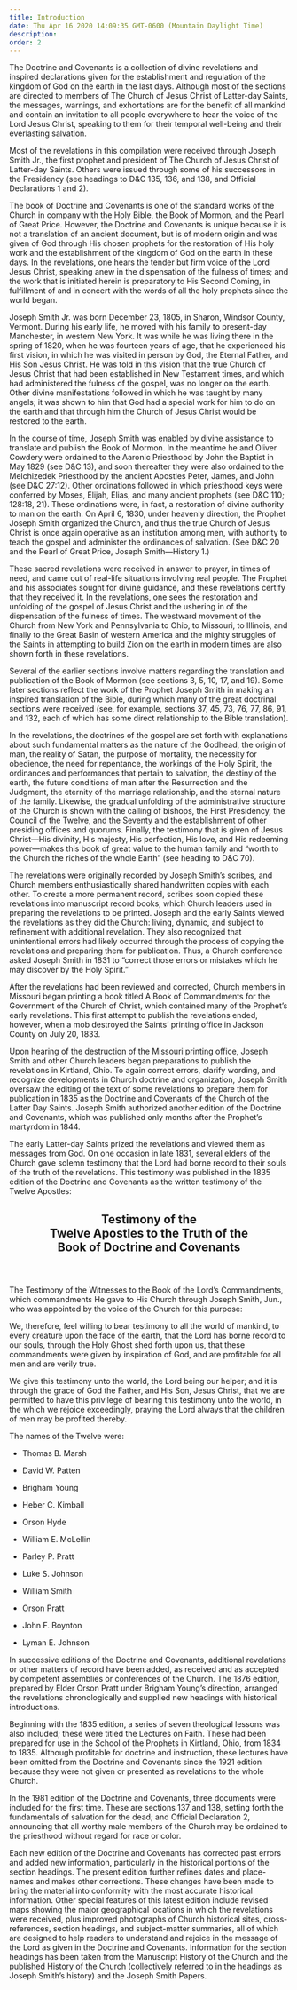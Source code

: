 ```yaml
---
title: Introduction
date: Thu Apr 16 2020 14:09:35 GMT-0600 (Mountain Daylight Time)
description: 
order: 2
---
```


<p>
  The Doctrine and Covenants is a collection of divine revelations and inspired
  declarations given for the establishment and regulation of the kingdom of God
  on the earth in the last days. Although most of the sections are directed to
  members of The Church of Jesus Christ of Latter-day Saints, the messages,
  warnings, and exhortations are for the benefit of all mankind and contain an
  invitation to all people everywhere to hear the voice of the Lord Jesus
  Christ, speaking to them for their temporal well-being and their everlasting
  salvation.
</p>
<p>
  Most of the revelations in this compilation were received through Joseph Smith
  Jr., the first prophet and president of The Church of Jesus Christ of
  Latter-day Saints. Others were issued through some of his successors in the
  Presidency (see headings to D&amp;C 135, 136, and 138, and Official
  Declarations 1 and 2).
</p>
<p>
  The book of Doctrine and Covenants is one of the standard works of the Church
  in company with the Holy Bible, the Book of Mormon, and the Pearl of Great
  Price. However, the Doctrine and Covenants is unique because it is not a
  translation of an ancient document, but is of modern origin and was given of
  God through His chosen prophets for the restoration of His holy work and the
  establishment of the kingdom of God on the earth in these days. In the
  revelations, one hears the tender but firm voice of the Lord Jesus Christ,
  speaking anew in the dispensation of the fulness of times; and the work that
  is initiated herein is preparatory to His Second Coming, in fulfillment of and
  in concert with the words of all the holy prophets since the world began.
</p>
<p>
  Joseph Smith Jr. was born December 23, 1805, in Sharon, Windsor County,
  Vermont. During his early life, he moved with his family to present-day
  Manchester, in western New York. It was while he was living there in the
  spring of 1820, when he was fourteen years of age, that he experienced his
  first vision, in which he was visited in person by God, the Eternal Father,
  and His Son Jesus Christ. He was told in this vision that the true Church of
  Jesus Christ that had been established in New Testament times, and which had
  administered the fulness of the gospel, was no longer on the earth. Other
  divine manifestations followed in which he was taught by many angels; it was
  shown to him that God had a special work for him to do on the earth and that
  through him the Church of Jesus Christ would be restored to the earth.
</p>
<p>
  In the course of time, Joseph Smith was enabled by divine assistance to
  translate and publish the Book of Mormon. In the meantime he and Oliver
  Cowdery were ordained to the Aaronic Priesthood by John the Baptist in May
  1829 (see D&amp;C 13), and soon thereafter they were also ordained to the
  Melchizedek Priesthood by the ancient Apostles Peter, James, and John (see
  D&amp;C 27:12). Other ordinations followed in which priesthood keys were
  conferred by Moses, Elijah, Elias, and many ancient prophets (see D&amp;C 110;
  128:18, 21). These ordinations were, in fact, a restoration of divine
  authority to man on the earth. On April 6, 1830, under heavenly direction, the
  Prophet Joseph Smith organized the Church, and thus the true Church of Jesus
  Christ is once again operative as an institution among men, with authority to
  teach the gospel and administer the ordinances of salvation. (See D&amp;C 20
  and the Pearl of Great Price, Joseph Smith&#x2014;History 1.)
</p>
<p>
  These sacred revelations were received in answer to prayer, in times of need,
  and came out of real-life situations involving real people. The Prophet and
  his associates sought for divine guidance, and these revelations certify that
  they received it. In the revelations, one sees the restoration and unfolding
  of the gospel of Jesus Christ and the ushering in of the dispensation of the
  fulness of times. The westward movement of the Church from New York and
  Pennsylvania to Ohio, to Missouri, to Illinois, and finally to the Great Basin
  of western America and the mighty struggles of the Saints in attempting to
  build Zion on the earth in modern times are also shown forth in these
  revelations.
</p>
<p>
  Several of the earlier sections involve matters regarding the translation and
  publication of the Book of Mormon (see sections&#xA0;3, 5, 10, 17, and 19).
  Some later sections reflect the work of the Prophet Joseph Smith in making an
  inspired translation of the Bible, during which many of the great doctrinal
  sections were received (see, for example, sections&#xA0;37, 45, 73, 76, 77,
  86, 91, and 132, each of which has some direct relationship to the Bible
  translation).
</p>
<p>
  In the revelations, the doctrines of the gospel are set forth with
  explanations about such fundamental matters as the nature of the Godhead, the
  origin of man, the reality of Satan, the purpose of mortality, the necessity
  for obedience, the need for repentance, the workings of the Holy Spirit, the
  ordinances and performances that pertain to salvation, the destiny of the
  earth, the future conditions of man after the Resurrection and the Judgment,
  the eternity of the marriage relationship, and the eternal nature of the
  family. Likewise, the gradual unfolding of the administrative structure of the
  Church is shown with the calling of bishops, the First Presidency, the Council
  of the Twelve, and the Seventy and the establishment of other presiding
  offices and quorums. Finally, the testimony that is given of Jesus
  Christ&#x2014;His divinity, His majesty, His perfection, His love, and His
  redeeming power&#x2014;makes this book of great value to the human family and
  &#x201C;worth to the Church the riches of the whole Earth&#x201D; (see heading
  to D&amp;C 70).
</p>
<p>
  The revelations were originally recorded by Joseph Smith&#x2019;s scribes, and
  Church members enthusiastically shared handwritten copies with each other. To
  create a more permanent record, scribes soon copied these revelations into
  manuscript record books, which Church leaders used in preparing the
  revelations to be printed. Joseph and the early Saints viewed the revelations
  as they did the Church: living, dynamic, and subject to refinement with
  additional revelation. They also recognized that unintentional errors had
  likely occurred through the process of copying the revelations and preparing
  them for publication. Thus, a Church conference asked Joseph Smith in 1831 to
  &#x201C;correct those errors or mistakes which he may discover by the Holy
  Spirit.&#x201D;
</p>
<p>
  After the revelations had been reviewed and corrected, Church members in
  Missouri began printing a book titled A Book of Commandments for the
  Government of the Church of Christ, which contained many of the
  Prophet&#x2019;s early revelations. This first attempt to publish the
  revelations ended, however, when a mob destroyed the Saints&#x2019; printing
  office in Jackson County on July 20, 1833.
</p>
<p>
  Upon hearing of the destruction of the Missouri printing office, Joseph Smith
  and other Church leaders began preparations to publish the revelations in
  Kirtland, Ohio. To again correct errors, clarify wording, and recognize
  developments in Church doctrine and organization, Joseph Smith oversaw the
  editing of the text of some revelations to prepare them for publication in
  1835 as the Doctrine and Covenants of the Church of the Latter Day Saints.
  Joseph Smith authorized another edition of the Doctrine and Covenants, which
  was published only months after the Prophet&#x2019;s martyrdom in 1844.
</p>
<p>
  The early Latter-day Saints prized the revelations and viewed them as messages
  from God. On one occasion in late 1831, several elders of the Church gave
  solemn testimony that the Lord had borne record to their souls of the truth of
  the revelations. This testimony was published in the 1835 edition of the
  Doctrine and Covenants as the written testimony of the Twelve Apostles:
</p>
<section id="sec_testimony">
  <header>
    <h2 data-aid="128372132" id="title2">
      <span></span>Testimony of the <br />Twelve Apostles to the Truth of the
      <br />Book of Doctrine and Covenants
    </h2>
  </header>
  <p>
    The Testimony of the Witnesses to the Book of the Lord&#x2019;s
    Commandments, which commandments He gave to His Church through Joseph Smith,
    Jun., who was appointed by the voice of the Church for this purpose:
  </p>
  <p>
    We, therefore, feel willing to bear testimony to all the world of mankind,
    to every creature upon the face of the earth, that the Lord has borne record
    to our souls, through the Holy Ghost shed forth upon us, that these
    commandments were given by inspiration of God, and are profitable for all
    men and are verily true.
  </p>
  <p>
    We give this testimony unto the world, the Lord being our helper; and it is
    through the grace of God the Father, and His Son, Jesus Christ, that we are
    permitted to have this privilege of bearing this testimony unto the world,
    in the which we rejoice exceedingly, praying the Lord always that the
    children of men may be profited thereby.
  </p>
</section>
<p>The names of the Twelve were:</p>
<ul class="no-marker">
  <li><p>Thomas&#xA0;B. Marsh</p></li>
  <li><p>David&#xA0;W. Patten</p></li>
  <li><p>Brigham Young</p></li>
  <li><p>Heber&#xA0;C. Kimball</p></li>
  <li><p>Orson Hyde</p></li>
  <li><p>William&#xA0;E. McLellin</p></li>
  <li><p>Parley&#xA0;P. Pratt</p></li>
  <li><p>Luke&#xA0;S. Johnson</p></li>
  <li><p>William Smith</p></li>
  <li><p>Orson Pratt</p></li>
  <li><p>John&#xA0;F. Boynton</p></li>
  <li><p>Lyman&#xA0;E. Johnson</p></li>
</ul>
<p>
  In successive editions of the Doctrine and Covenants, additional revelations
  or other matters of record have been added, as received and as accepted by
  competent assemblies or conferences of the Church. The 1876 edition, prepared
  by Elder Orson Pratt under Brigham Young&#x2019;s direction, arranged the
  revelations chronologically and supplied new headings with historical
  introductions.
</p>
<p>
  Beginning with the 1835 edition, a series of seven theological lessons was
  also included; these were titled the Lectures on Faith. These had been
  prepared for use in the School of the Prophets in Kirtland, Ohio, from 1834 to
  1835. Although profitable for doctrine and instruction, these lectures have
  been omitted from the Doctrine and Covenants since the 1921 edition because
  they were not given or presented as revelations to the whole Church.
</p>
<p>
  In the 1981 edition of the Doctrine and Covenants, three documents were
  included for the first time. These are sections&#xA0;137 and 138, setting
  forth the fundamentals of salvation for the dead; and Official Declaration 2,
  announcing that all worthy male members of the Church may be ordained to the
  priesthood without regard for race or color.
</p>
<p>
  Each new edition of the Doctrine and Covenants has corrected past errors and
  added new information, particularly in the historical portions of the section
  headings. The present edition further refines dates and place-names and makes
  other corrections. These changes have been made to bring the material into
  conformity with the most accurate historical information. Other special
  features of this latest edition include revised maps showing the major
  geographical locations in which the revelations were received, plus improved
  photographs of Church historical sites, cross-references, section headings,
  and subject-matter summaries, all of which are designed to help readers to
  understand and rejoice in the message of the Lord as given in the Doctrine and
  Covenants. Information for the section headings has been taken from the
  Manuscript History of the Church and the published History of the Church
  (collectively referred to in the headings as Joseph Smith&#x2019;s history)
  and the Joseph Smith Papers.
</p>
